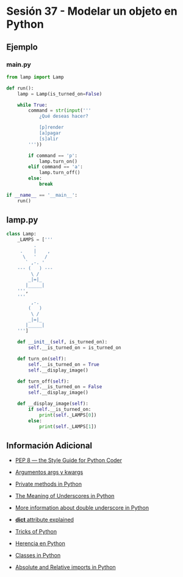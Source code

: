 # Sesión 37 - Modelar un objeto en Python

## Ejemplo
### main.py
```python
from lamp import Lamp

def run():
    lamp = Lamp(is_turned_on=False)

    while True:
        command = str(input('''
            ¿Qué deseas hacer?

            [p]render
            [a]pagar
            [s]alir
        '''))

        if command == 'p':
            lamp.turn_on()
        elif command == 'a':
            lamp.turn_off()
        else:
            break

if __name__ == '__main__':
    run()
```

## lamp.py
```python
class Lamp:
    _LAMPS = ['''
          .
     .    |    ,
      \   '   /
       ` ,-. '
    --- (   ) ---
         \ /
        _|=|_
       |_____|
    ''',
    '''
         ,-.
        (   )
         \ /
        _|=|_
       |_____|
    ''']

    def __init__(self, is_turned_on):
        self.__is_turned_on = is_turned_on

    def turn_on(self):
        self.__is_turned_on = True
        self.__display_image()

    def turn_off(self):
        self.__is_turned_on = False
        self.__display_image()

    def __display_image(self):
        if self.__is_turned_on:
            print(self._LAMPS[0])
        else:
            print(self._LAMPS[1])
```
## Información Adicional

* [PEP 8 — the Style Guide for Python Coder](https://www.python.org/dev/peps/pep-0008/ "PEP 8 — the Style Guide for Python Coden")

* [Argumentos args y kwargs](https://recursospython.com/guias-y-manuales/argumentos-args-kwargs/ "Argumentos args y kwargs")

* [Private methods in Python](https://www.geeksforgeeks.org/private-methods-in-python/ "The Meaning of Underscores in Python")

* [The Meaning of Underscores in Python](https://dbader.org/blog/meaning-of-underscores-in-python#:~:text=A%20double%20underscore%20prefix%20causes,the%20class%20is%20extended%20later "The Meaning of Underscores in Python")

* [More information about double underscore in Python](https://stackoverflow.com/questions/1301346/what-is-the-meaning-of-single-and-double-underscore-before-an-object-name "More information about double underscore in Python")

* [__dict__ attribute explained](https://stackoverflow.com/questions/19907442/explain-dict-attribute "__dict__ attribute explained")

* [Tricks of Python](https://www.youtube.com/watch?v=VBokjWj_cEA "Tricks of Python")

* [Herencia en Python](https://riptutorial.com/es/python/example/1399/herencia-basica "Herencia en Python")

* [Classes in Python](https://docs.python.org/3/tutorial/classes.html "Classes in Python")

* [Absolute and Relative imports in Python](https://realpython.com/absolute-vs-relative-python-imports/l "Absolute and Relative imports in Python")